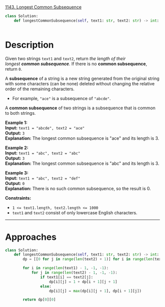 [1143. Longest Common Subsequence](https://leetcode.com/problems/longest-common-subsequence/)

```python
class Solution:
    def longestCommonSubsequence(self, text1: str, text2: str) -> int:
        
```

# Description

Given two strings `text1` and `text2`, return _the length of their longest **common subsequence**._ If there is no **common subsequence**, return `0`.

A **subsequence** of a string is a new string generated from the original string with some characters (can be none) deleted without changing the relative order of the remaining characters.

- For example, `"ace"` is a subsequence of `"abcde"`.

A **common subsequence** of two strings is a subsequence that is common to both strings.

**Example 1:**  
**Input:** `text1 = "abcde", text2 = "ace"`  
**Output:** `3`  
**Explanation:** The longest common subsequence is "ace" and its length is 3.

**Example 2:**  
**Input:** `text1 = "abc", text2 = "abc"`  
**Output:** `3`  
**Explanation:** The longest common subsequence is "abc" and its length is 3.

**Example 3:**  
**Input:** `text1 = "abc", text2 = "def"`  
**Output:** `0`  
**Explanation:** There is no such common subsequence, so the result is 0.

**Constraints:**
- `1 <= text1.length, text2.length <= 1000`
- `text1` and `text2` consist of only lowercase English characters.

---

# Approaches

```python
class Solution:
    def longestCommonSubsequence(self, text1: str, text2: str) -> int:
        dp = [[0 for j in range(len(text2) + 1)] for i in range(len(text1) + 1)]

        for i in range(len(text1) - 1, -1, -1):
            for j in range(len(text2) - 1, -1, -1):
                if text1[i] == text2[j]:
                    dp[i][j] = 1 + dp[i + 1][j + 1]
                else:
                    dp[i][j] = max(dp[i][j + 1], dp[i + 1][j])

        return dp[0][0]

```

